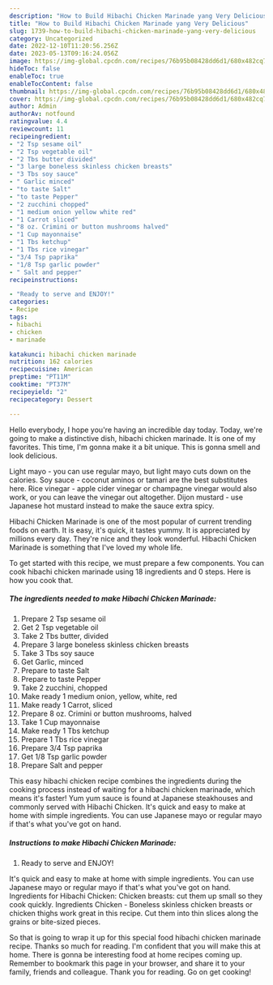```yaml
---
description: "How to Build Hibachi Chicken Marinade yang Very Delicious"
title: "How to Build Hibachi Chicken Marinade yang Very Delicious"
slug: 1739-how-to-build-hibachi-chicken-marinade-yang-very-delicious
category: Uncategorized
date: 2022-12-10T11:20:56.256Z
date: 2023-05-13T09:16:24.056Z
image: https://img-global.cpcdn.com/recipes/76b95b08428dd6d1/680x482cq70/hibachi-chicken-marinade-recipe-main-photo.jpg
hideToc: false
enableToc: true
enableTocContent: false
thumbnail: https://img-global.cpcdn.com/recipes/76b95b08428dd6d1/680x482cq70/hibachi-chicken-marinade-recipe-main-photo.jpg
cover: https://img-global.cpcdn.com/recipes/76b95b08428dd6d1/680x482cq70/hibachi-chicken-marinade-recipe-main-photo.jpg
author: Admin
authorAv: notfound
ratingvalue: 4.4
reviewcount: 11
recipeingredient:
- "2 Tsp sesame oil"
- "2 Tsp vegetable oil"
- "2 Tbs butter divided"
- "3 large boneless skinless chicken breasts"
- "3 Tbs soy sauce"
- " Garlic minced"
- "to taste Salt"
- "to taste Pepper"
- "2 zucchini chopped"
- "1 medium onion yellow white red"
- "1 Carrot sliced"
- "8 oz. Crimini or button mushrooms halved"
- "1 Cup mayonnaise"
- "1 Tbs ketchup"
- "1 Tbs rice vinegar"
- "3/4 Tsp paprika"
- "1/8 Tsp garlic powder"
- " Salt and pepper"
recipeinstructions:

- "Ready to serve and ENJOY!"
categories:
- Recipe
tags:
- hibachi
- chicken
- marinade

katakunci: hibachi chicken marinade 
nutrition: 162 calories
recipecuisine: American
preptime: "PT11M"
cooktime: "PT37M"
recipeyield: "2"
recipecategory: Dessert

---
```



Hello everybody, I hope you're having an incredible day today. Today, we're going to make a distinctive dish, hibachi chicken marinade. It is one of my favorites. This time, I'm gonna make it a bit unique. This is gonna smell and look delicious.

Light mayo - you can use regular mayo, but light mayo cuts down on the calories. Soy sauce - coconut aminos or tamari are the best substitutes here. Rice vinegar - apple cider vinegar or champagne vinegar would also work, or you can leave the vinegar out altogether. Dijon mustard - use Japanese hot mustard instead to make the sauce extra spicy.

Hibachi Chicken Marinade is one of the most popular of current trending foods on earth. It is easy, it's quick, it tastes yummy. It is appreciated by millions every day. They're nice and they look wonderful. Hibachi Chicken Marinade is something that I've loved my whole life.


To get started with this recipe, we must prepare a few components. You can cook hibachi chicken marinade using 18 ingredients and 0 steps. Here is how you cook that.

<!--inarticleads1-->

##### The ingredients needed to make Hibachi Chicken Marinade:

1. Prepare 2 Tsp sesame oil
1. Get 2 Tsp vegetable oil
1. Take 2 Tbs butter, divided
1. Prepare 3 large boneless skinless chicken breasts
1. Take 3 Tbs soy sauce
1. Get  Garlic, minced
1. Prepare to taste Salt
1. Prepare to taste Pepper
1. Take 2 zucchini, chopped
1. Make ready 1 medium onion, yellow, white, red
1. Make ready 1 Carrot, sliced
1. Prepare 8 oz. Crimini or button mushrooms, halved
1. Take 1 Cup mayonnaise
1. Make ready 1 Tbs ketchup
1. Prepare 1 Tbs rice vinegar
1. Prepare 3/4 Tsp paprika
1. Get 1/8 Tsp garlic powder
1. Prepare  Salt and pepper


This easy hibachi chicken recipe combines the ingredients during the cooking process instead of waiting for a hibachi chicken marinade, which means it&#39;s faster! Yum yum sauce is found at Japanese steakhouses and commonly served with Hibachi Chicken. It&#39;s quick and easy to make at home with simple ingredients. You can use Japanese mayo or regular mayo if that&#39;s what you&#39;ve got on hand. 

<!--inarticleads2-->

##### Instructions to make Hibachi Chicken Marinade:


1. Ready to serve and ENJOY!

It&#39;s quick and easy to make at home with simple ingredients. You can use Japanese mayo or regular mayo if that&#39;s what you&#39;ve got on hand. Ingredients for Hibachi Chicken: Chicken breasts: cut them up small so they cook quickly. Ingredients Chicken - Boneless skinless chicken breasts or chicken thighs work great in this recipe. Cut them into thin slices along the grains or bite-sized pieces. 

So that is going to wrap it up for this special food hibachi chicken marinade recipe. Thanks so much for reading. I'm confident that you will make this at home. There is gonna be interesting food at home recipes coming up. Remember to bookmark this page in your browser, and share it to your family, friends and colleague. Thank you for reading. Go on get cooking!
